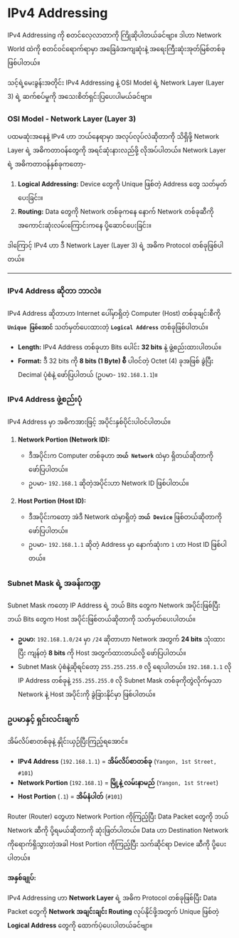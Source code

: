 # IPv4 Addressing

IPv4 Addressing ကို စတင်လေ့လာတာကို ကြိုဆိုပါတယ်ခင်ဗျာ။ ဒါဟာ Network World ထဲကို စတင်ဝင်ရောက်ရာမှာ အခြေခံအကျဆုံးနဲ့ အရေးကြီးဆုံးအုတ်မြစ်တစ်ခုဖြစ်ပါတယ်။

သင့်ရဲ့မေးခွန်းအတိုင်း IPv4 Addressing နဲ့ OSI Model ရဲ့ Network Layer (Layer 3) ရဲ့ ဆက်စပ်မှုကို အသေးစိတ်ရှင်းပြပေးပါမယ်ခင်ဗျာ။

### **OSI Model - Network Layer (Layer 3)**

ပထမဆုံးအနေနဲ့ IPv4 ဟာ ဘယ်နေရာမှာ အလုပ်လုပ်လဲဆိုတာကို သိရှိဖို့ Network Layer ရဲ့ အဓိကတာဝန်တွေကို အရင်ဆုံးနားလည်ဖို့ လိုအပ်ပါတယ်။ Network Layer ရဲ့ အဓိကတာဝန်နှစ်ခုကတော့-

1.  **Logical Addressing:** Device တွေကို Unique ဖြစ်တဲ့ Address တွေ သတ်မှတ်ပေးခြင်း။
2.  **Routing:** Data တွေကို Network တစ်ခုကနေ နောက် Network တစ်ခုဆီကို အကောင်းဆုံးလမ်းကြောင်းကနေ ပို့ဆောင်ပေးခြင်း။

ဒါကြောင့် IPv4 ဟာ ဒီ Network Layer (Layer 3) ရဲ့ အဓိက Protocol တစ်ခုဖြစ်ပါတယ်။

---

### **IPv4 Address ဆိုတာ ဘာလဲ။**

IPv4 Address ဆိုတာဟာ Internet ပေါ်မှာရှိတဲ့ Computer (Host) တစ်ခုချင်းစီကို **`Unique ဖြစ်အောင်`** သတ်မှတ်ပေးထားတဲ့ **`Logical Address`** တစ်ခုဖြစ်ပါတယ်။

- **Length:** IPv4 Address တစ်ခုဟာ Bits ပေါင်း **32 bits** နဲ့ ဖွဲ့စည်းထားပါတယ်။
- **Format:** ဒီ 32 bits ကို **8 bits (1 Byte) စီ** ပါဝင်တဲ့ Octet (4) ခုအဖြစ် ခွဲပြီး Decimal ပုံစံနဲ့ ဖော်ပြပါတယ် (ဥပမာ- `192.168.1.1`)။

### **IPv4 Address ဖွဲ့စည်းပုံ**

IPv4 Address မှာ အဓိကအားဖြင့် အပိုင်းနှစ်ပိုင်းပါဝင်ပါတယ်။

1.  **Network Portion (Network ID):**

    - ဒီအပိုင်းက Computer တစ်ခုဟာ **`ဘယ် Network`** ထဲမှာ ရှိတယ်ဆိုတာကို ဖော်ပြပါတယ်။
    - ဥပမာ- `192.168.1` ဆိုတဲ့အပိုင်းဟာ Network ID ဖြစ်ပါတယ်။

2.  **Host Portion (Host ID):**
    - ဒီအပိုင်းကတော့ အဲဒီ Network ထဲမှာရှိတဲ့ **`ဘယ် Device`** ဖြစ်တယ်ဆိုတာကို ဖော်ပြပါတယ်။
    - ဥပမာ- `192.168.1.1` ဆိုတဲ့ Address မှာ နောက်ဆုံးက `1` ဟာ Host ID ဖြစ်ပါတယ်။

### **Subnet Mask ရဲ့ အခန်းကဏ္ဍ**

Subnet Mask ကတော့ IP Address ရဲ့ ဘယ် Bits တွေက Network အပိုင်းဖြစ်ပြီး ဘယ် Bits တွေက Host အပိုင်းဖြစ်တယ်ဆိုတာကို သတ်မှတ်ပေးပါတယ်။

- **ဥပမာ:** `192.168.1.0/24` မှာ `/24` ဆိုတာဟာ Network အတွက် **24 bits** သုံးထားပြီး ကျန်တဲ့ **8 bits** ကို Host အတွက်ထားတယ်လို့ ဖော်ပြပါတယ်။
- Subnet Mask ပုံစံနဲ့ဆိုရင်တော့ `255.255.255.0` လို့ ရေးပါတယ်။ `192.168.1.1` လို IP Address တစ်ခုနဲ့ `255.255.255.0` လို Subnet Mask တစ်ခုကိုတွဲလိုက်မှသာ Network နဲ့ Host အပိုင်းကို ခွဲခြားနိုင်မှာ ဖြစ်ပါတယ်။

### **ဥပမာနှင့် ရှင်းလင်းချက်**

အိမ်လိပ်စာတစ်ခုနဲ့ နှိုင်းယှဉ်ပြီးကြည့်ရအောင်။

- **IPv4 Address** (`192.168.1.1`) = **အိမ်လိပ်စာတစ်ခု** (`Yangon, 1st Street, #101`)
- **Network Portion** (`192.168.1`) = **မြို့နဲ့ လမ်းနာမည်** (`Yangon, 1st Street`)
- **Host Portion** (`.1`) = **အိမ်နံပါတ်** (`#101`)

Router (Router) တွေဟာ Network Portion ကိုကြည့်ပြီး Data Packet တွေကို ဘယ် Network ဆီကို ပို့ရမယ်ဆိုတာကို ဆုံးဖြတ်ပါတယ်။ Data ဟာ Destination Network ကိုရောက်ရှိသွားတဲ့အခါ Host Portion ကိုကြည့်ပြီး သက်ဆိုင်ရာ Device ဆီကို ပို့ပေးပါတယ်။

**အနှစ်ချုပ်:**

IPv4 Addressing ဟာ **Network Layer** ရဲ့ အဓိက Protocol တစ်ခုဖြစ်ပြီး Data Packet တွေကို **Network အချင်းချင်း Routing** လုပ်နိုင်ဖို့အတွက် Unique ဖြစ်တဲ့ **Logical Address** တွေကို ထောက်ပံ့ပေးပါတယ်ခင်ဗျာ။

